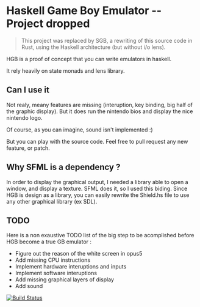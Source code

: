 Haskell Game Boy Emulator -- Project dropped
=========================

>    This project was replaced by SGB, a rewriting
>    of this source code in Rust, using the Haskell
>    architecture (but without i/o lens).


HGB is a proof of concept that you can write emulators in haskell.

It rely heavily on state monads and lens library.

Can I use it
------------

Not realy, meany features are missing (interuption, key binding, big half of the graphic display). But it does run the nintendo bios and display the nice nintendo logo.

Of course, as you can imagine, sound isn't implemented :)

But you can play with the source code. Feel free to pull request any new feature, or patch.

Why SFML is a dependency ?
--------------------------

In order to display the graphical output, I needed a library able to open a window, and display a texture. SFML does it, so I used this biding. Since HGB is design as a library, you can easily rewrite the Shield.hs file to use any other graphical library (ex SDL).

TODO
----

Here is a non exaustive TODO list of the big step to be acomplished before
HGB become a true GB emulator :

- Figure out the reason of the white screen in opus5
- Add missing CPU instructions
- Implement hardware interuptions and inputs
- Implement software interuptions
- Add missing graphical layers of display
- Add sound



[![Build Status](https://drone.io/github.com/Zenol/hgb/status.png)](https://drone.io/github.com/Zenol/hgb/latest)

